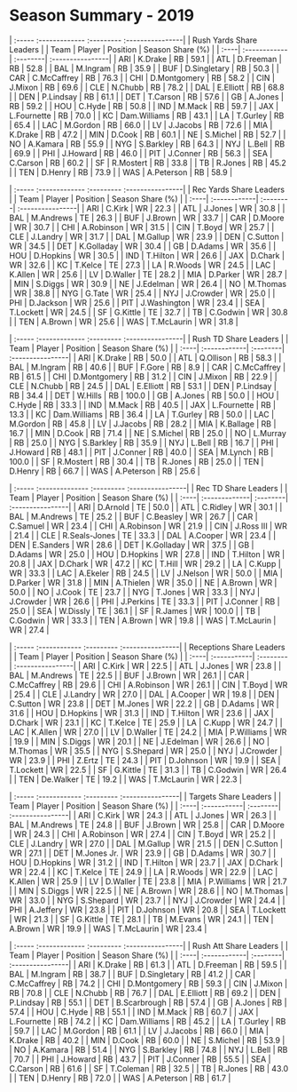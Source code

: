 # Season Summary - 2019

| :----- :------------- :--------- :----------------|
|              Rush Yards Share Leaders             |
| Team | Player       | Position | Season Share (%) |
| :----| :------------| :--------| :----------------|
| ARI  | K.Drake      | RB       | 59.1             |
| ATL  | D.Freeman    | RB       | 52.8             |
| BAL  | M.Ingram     | RB       | 35.9             |
| BUF  | D.Singletary | RB       | 50.3             |
| CAR  | C.McCaffrey  | RB       | 76.3             |
| CHI  | D.Montgomery | RB       | 58.2             |
| CIN  | J.Mixon      | RB       | 69.6             |
| CLE  | N.Chubb      | RB       | 78.2             |
| DAL  | E.Elliott    | RB       | 68.8             |
| DEN  | P.Lindsay    | RB       | 61.1             |
| DET  | T.Carson     | RB       | 57.6             |
| GB   | A.Jones      | RB       | 59.2             |
| HOU  | C.Hyde       | RB       | 50.8             |
| IND  | M.Mack       | RB       | 59.7             |
| JAX  | L.Fournette  | RB       | 70.0             |
| KC   | Dam.Williams | RB       | 43.1             |
| LA   | T.Gurley     | RB       | 65.4             |
| LAC  | M.Gordon     | RB       | 66.0             |
| LV   | J.Jacobs     | RB       | 72.6             |
| MIA  | K.Drake      | RB       | 47.2             |
| MIN  | D.Cook       | RB       | 60.1             |
| NE   | S.Michel     | RB       | 52.7             |
| NO   | A.Kamara     | RB       | 55.9             |
| NYG  | S.Barkley    | RB       | 64.3             |
| NYJ  | L.Bell       | RB       | 69.9             |
| PHI  | J.Howard     | RB       | 46.0             |
| PIT  | J.Conner     | RB       | 56.3             |
| SEA  | C.Carson     | RB       | 60.2             |
| SF   | R.Mostert    | RB       | 33.8             |
| TB   | R.Jones      | RB       | 45.2             |
| TEN  | D.Henry      | RB       | 73.9             |
| WAS  | A.Peterson   | RB       | 58.9             |

| :----- :------------- :--------- :----------------|
|              Rec Yards Share Leaders              |
| Team | Player       | Position | Season Share (%) |
| :----| :------------| :--------| :----------------|
| ARI  | C.Kirk       | WR       | 22.3             |
| ATL  | J.Jones      | WR       | 30.8             |
| BAL  | M.Andrews    | TE       | 26.3             |
| BUF  | J.Brown      | WR       | 33.7             |
| CAR  | D.Moore      | WR       | 30.7             |
| CHI  | A.Robinson   | WR       | 31.5             |
| CIN  | T.Boyd       | WR       | 25.7             |
| CLE  | J.Landry     | WR       | 31.7             |
| DAL  | M.Gallup     | WR       | 23.9             |
| DEN  | C.Sutton     | WR       | 34.5             |
| DET  | K.Golladay   | WR       | 30.4             |
| GB   | D.Adams      | WR       | 35.6             |
| HOU  | D.Hopkins    | WR       | 30.5             |
| IND  | T.Hilton     | WR       | 26.6             |
| JAX  | D.Chark      | WR       | 32.6             |
| KC   | T.Kelce      | TE       | 27.3             |
| LA   | R.Woods      | WR       | 24.5             |
| LAC  | K.Allen      | WR       | 25.6             |
| LV   | D.Waller     | TE       | 28.2             |
| MIA  | D.Parker     | WR       | 28.7             |
| MIN  | S.Diggs      | WR       | 30.9             |
| NE   | J.Edelman    | WR       | 26.4             |
| NO   | M.Thomas     | WR       | 38.8             |
| NYG  | G.Tate       | WR       | 25.4             |
| NYJ  | J.Crowder    | WR       | 25.0             |
| PHI  | D.Jackson    | WR       | 25.6             |
| PIT  | J.Washington | WR       | 23.4             |
| SEA  | T.Lockett    | WR       | 24.5             |
| SF   | G.Kittle     | TE       | 32.7             |
| TB   | C.Godwin     | WR       | 30.8             |
| TEN  | A.Brown      | WR       | 25.6             |
| WAS  | T.McLaurin   | WR       | 31.8             |

| :----- :------------- :--------- :----------------|
|               Rush TD Share Leaders               |
| Team | Player       | Position | Season Share (%) |
| :----| :------------| :--------| :----------------|
| ARI  | K.Drake      | RB       | 50.0             |
| ATL  | Q.Ollison    | RB       | 58.3             |
| BAL  | M.Ingram     | RB       | 40.6             |
| BUF  | F.Gore       | RB       | 8.9              |
| CAR  | C.McCaffrey  | RB       | 61.5             |
| CHI  | D.Montgomery | RB       | 31.2             |
| CIN  | J.Mixon      | RB       | 22.9             |
| CLE  | N.Chubb      | RB       | 24.5             |
| DAL  | E.Elliott    | RB       | 53.1             |
| DEN  | P.Lindsay    | RB       | 34.4             |
| DET  | W.Hills      | RB       | 100.0            |
| GB   | A.Jones      | RB       | 50.0             |
| HOU  | C.Hyde       | RB       | 33.3             |
| IND  | M.Mack       | RB       | 40.5             |
| JAX  | L.Fournette  | RB       | 13.3             |
| KC   | Dam.Williams | RB       | 36.4             |
| LA   | T.Gurley     | RB       | 50.0             |
| LAC  | M.Gordon     | RB       | 45.8             |
| LV   | J.Jacobs     | RB       | 28.2             |
| MIA  | K.Ballage    | RB       | 16.7             |
| MIN  | D.Cook       | RB       | 71.4             |
| NE   | S.Michel     | RB       | 25.0             |
| NO   | L.Murray     | RB       | 25.0             |
| NYG  | S.Barkley    | RB       | 35.9             |
| NYJ  | L.Bell       | RB       | 16.7             |
| PHI  | J.Howard     | RB       | 48.1             |
| PIT  | J.Conner     | RB       | 40.0             |
| SEA  | M.Lynch      | RB       | 100.0            |
| SF   | R.Mostert    | RB       | 30.4             |
| TB   | R.Jones      | RB       | 25.0             |
| TEN  | D.Henry      | RB       | 66.7             |
| WAS  | A.Peterson   | RB       | 25.6             |

| :----- :-------------- :--------- :----------------|
|                Rec TD Share Leaders                |
| Team | Player        | Position | Season Share (%) |
| :----| :-------------| :--------| :----------------|
| ARI  | D.Arnold      | TE       | 50.0             |
| ATL  | C.Ridley      | WR       | 30.1             |
| BAL  | M.Andrews     | TE       | 25.2             |
| BUF  | C.Beasley     | WR       | 26.7             |
| CAR  | C.Samuel      | WR       | 23.4             |
| CHI  | A.Robinson    | WR       | 21.9             |
| CIN  | J.Ross III    | WR       | 21.4             |
| CLE  | R.Seals-Jones | TE       | 33.3             |
| DAL  | A.Cooper      | WR       | 23.4             |
| DEN  | E.Sanders     | WR       | 28.6             |
| DET  | K.Golladay    | WR       | 37.5             |
| GB   | D.Adams       | WR       | 25.0             |
| HOU  | D.Hopkins     | WR       | 27.8             |
| IND  | T.Hilton      | WR       | 20.8             |
| JAX  | D.Chark       | WR       | 47.2             |
| KC   | T.Hill        | WR       | 29.2             |
| LA   | C.Kupp        | WR       | 33.3             |
| LAC  | A.Ekeler      | RB       | 24.5             |
| LV   | J.Nelson      | WR       | 50.0             |
| MIA  | D.Parker      | WR       | 31.8             |
| MIN  | A.Thielen     | WR       | 35.0             |
| NE   | A.Brown       | WR       | 50.0             |
| NO   | J.Cook        | TE       | 23.7             |
| NYG  | T.Jones       | WR       | 33.3             |
| NYJ  | J.Crowder     | WR       | 26.6             |
| PHI  | J.Perkins     | TE       | 33.3             |
| PIT  | J.Conner      | RB       | 25.0             |
| SEA  | W.Dissly      | TE       | 36.1             |
| SF   | R.James       | WR       | 100.0            |
| TB   | C.Godwin      | WR       | 33.3             |
| TEN  | A.Brown       | WR       | 19.8             |
| WAS  | T.McLaurin    | WR       | 27.4             |

| :----- :------------ :--------- :----------------|
|             Receptions Share Leaders             |
| Team | Player      | Position | Season Share (%) |
| :----| :-----------| :--------| :----------------|
| ARI  | C.Kirk      | WR       | 22.5             |
| ATL  | J.Jones     | WR       | 23.8             |
| BAL  | M.Andrews   | TE       | 22.5             |
| BUF  | J.Brown     | WR       | 26.1             |
| CAR  | C.McCaffrey | RB       | 29.6             |
| CHI  | A.Robinson  | WR       | 26.1             |
| CIN  | T.Boyd      | WR       | 25.4             |
| CLE  | J.Landry    | WR       | 27.0             |
| DAL  | A.Cooper    | WR       | 19.8             |
| DEN  | C.Sutton    | WR       | 23.8             |
| DET  | M.Jones     | WR       | 22.2             |
| GB   | D.Adams     | WR       | 31.6             |
| HOU  | D.Hopkins   | WR       | 31.3             |
| IND  | T.Hilton    | WR       | 23.6             |
| JAX  | D.Chark     | WR       | 23.1             |
| KC   | T.Kelce     | TE       | 25.9             |
| LA   | C.Kupp      | WR       | 24.7             |
| LAC  | K.Allen     | WR       | 27.0             |
| LV   | D.Waller    | TE       | 24.2             |
| MIA  | P.Williams  | WR       | 19.9             |
| MIN  | S.Diggs     | WR       | 20.1             |
| NE   | J.Edelman   | WR       | 26.6             |
| NO   | M.Thomas    | WR       | 35.5             |
| NYG  | S.Shepard   | WR       | 25.0             |
| NYJ  | J.Crowder   | WR       | 23.9             |
| PHI  | Z.Ertz      | TE       | 24.3             |
| PIT  | D.Johnson   | WR       | 19.9             |
| SEA  | T.Lockett   | WR       | 22.5             |
| SF   | G.Kittle    | TE       | 31.3             |
| TB   | C.Godwin    | WR       | 26.4             |
| TEN  | De.Walker   | TE       | 19.2             |
| WAS  | T.McLaurin  | WR       | 22.3             |

| :----- :------------ :--------- :----------------|
|              Targets Share Leaders               |
| Team | Player      | Position | Season Share (%) |
| :----| :-----------| :--------| :----------------|
| ARI  | C.Kirk      | WR       | 24.3             |
| ATL  | J.Jones     | WR       | 26.3             |
| BAL  | M.Andrews   | TE       | 24.8             |
| BUF  | J.Brown     | WR       | 25.8             |
| CAR  | D.Moore     | WR       | 24.3             |
| CHI  | A.Robinson  | WR       | 27.4             |
| CIN  | T.Boyd      | WR       | 25.2             |
| CLE  | J.Landry    | WR       | 27.0             |
| DAL  | M.Gallup    | WR       | 21.5             |
| DEN  | C.Sutton    | WR       | 27.1             |
| DET  | M.Jones Jr. | WR       | 23.9             |
| GB   | D.Adams     | WR       | 30.7             |
| HOU  | D.Hopkins   | WR       | 31.2             |
| IND  | T.Hilton    | WR       | 23.7             |
| JAX  | D.Chark     | WR       | 22.4             |
| KC   | T.Kelce     | TE       | 24.9             |
| LA   | R.Woods     | WR       | 22.9             |
| LAC  | K.Allen     | WR       | 25.9             |
| LV   | D.Waller    | TE       | 23.8             |
| MIA  | P.Williams  | WR       | 21.7             |
| MIN  | S.Diggs     | WR       | 22.5             |
| NE   | A.Brown     | WR       | 28.6             |
| NO   | M.Thomas    | WR       | 33.0             |
| NYG  | S.Shepard   | WR       | 23.7             |
| NYJ  | J.Crowder   | WR       | 24.4             |
| PHI  | A.Jeffery   | WR       | 23.8             |
| PIT  | D.Johnson   | WR       | 20.8             |
| SEA  | T.Lockett   | WR       | 21.3             |
| SF   | G.Kittle    | TE       | 28.1             |
| TB   | M.Evans     | WR       | 24.1             |
| TEN  | A.Brown     | WR       | 19.9             |
| WAS  | T.McLaurin  | WR       | 23.4             |

| :----- :------------- :--------- :----------------|
|               Rush Att Share Leaders              |
| Team | Player       | Position | Season Share (%) |
| :----| :------------| :--------| :----------------|
| ARI  | K.Drake      | RB       | 61.3             |
| ATL  | D.Freeman    | RB       | 59.5             |
| BAL  | M.Ingram     | RB       | 38.7             |
| BUF  | D.Singletary | RB       | 41.2             |
| CAR  | C.McCaffrey  | RB       | 74.2             |
| CHI  | D.Montgomery | RB       | 59.3             |
| CIN  | J.Mixon      | RB       | 70.8             |
| CLE  | N.Chubb      | RB       | 76.7             |
| DAL  | E.Elliott    | RB       | 69.2             |
| DEN  | P.Lindsay    | RB       | 55.1             |
| DET  | B.Scarbrough | RB       | 57.4             |
| GB   | A.Jones      | RB       | 57.4             |
| HOU  | C.Hyde       | RB       | 55.1             |
| IND  | M.Mack       | RB       | 60.7             |
| JAX  | L.Fournette  | RB       | 74.2             |
| KC   | Dam.Williams | RB       | 45.2             |
| LA   | T.Gurley     | RB       | 59.7             |
| LAC  | M.Gordon     | RB       | 61.1             |
| LV   | J.Jacobs     | RB       | 66.0             |
| MIA  | K.Drake      | RB       | 40.2             |
| MIN  | D.Cook       | RB       | 60.0             |
| NE   | S.Michel     | RB       | 53.9             |
| NO   | A.Kamara     | RB       | 51.4             |
| NYG  | S.Barkley    | RB       | 74.8             |
| NYJ  | L.Bell       | RB       | 70.7             |
| PHI  | J.Howard     | RB       | 43.7             |
| PIT  | J.Conner     | RB       | 55.5             |
| SEA  | C.Carson     | RB       | 61.6             |
| SF   | T.Coleman    | RB       | 32.5             |
| TB   | R.Jones      | RB       | 43.0             |
| TEN  | D.Henry      | RB       | 72.0             |
| WAS  | A.Peterson   | RB       | 61.7             |

